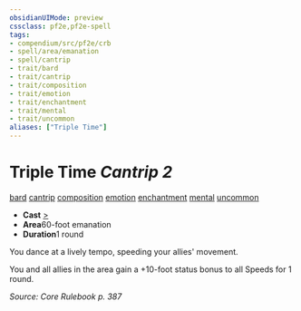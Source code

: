 ```yaml
---
obsidianUIMode: preview
cssclass: pf2e,pf2e-spell
tags:
- compendium/src/pf2e/crb
- spell/area/emanation
- spell/cantrip
- trait/bard
- trait/cantrip
- trait/composition
- trait/emotion
- trait/enchantment
- trait/mental
- trait/uncommon
aliases: ["Triple Time"]
---
```

# Triple Time *Cantrip 2*   
[bard](/rules/traits/bard.md)  [cantrip](/rules/traits/cantrip.md)  [composition](/rules/traits/composition.md)  [emotion](/rules/traits/emotion.md)  [enchantment](/rules/traits/enchantment.md)  [mental](/rules/traits/mental.md)  [uncommon](/rules/traits/uncommon.md)  

- **Cast** [>](/rules/core-rulebook/chapter-9-playing-the-game.md#Actions "Single Action") 
- **Area**60-foot emanation
- **Duration**1 round

You dance at a lively tempo, speeding your allies' movement.

You and all allies in the area gain a +10-foot status bonus to all Speeds for 1 round.

*Source: Core Rulebook p. 387*